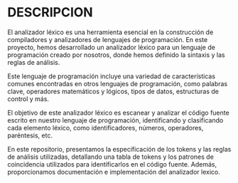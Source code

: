 # DESCRIPCION

El analizador léxico es una herramienta esencial en la construcción de compiladores y analizadores de lenguajes de programación. En este proyecto, hemos desarrollado un analizador léxico para un lenguaje de programación creado por nosotros, donde hemos definido la sintaxis y las reglas de análisis.

Este lenguaje de programación incluye una variedad de características comunes encontradas en otros lenguajes de programación, como palabras clave, operadores matemáticos y lógicos, tipos de datos, estructuras de control y más. 

El objetivo de este analizador léxico es escanear y analizar el código fuente escrito en nuestro lenguaje de programación, identificando y clasificando cada elemento léxico, como identificadores, números, operadores, paréntesis, etc.

En este repositorio, presentamos la especificación de los tokens y las reglas de análisis utilizadas, detallando una tabla de tokens y los patrones de coincidencia utilizados para identificarlos en el código fuente. Además, proporcionamos documentación e implementación del analizador lexico.